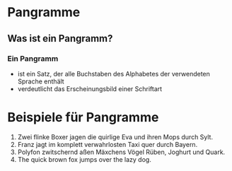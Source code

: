 # Pangramme

## Was ist ein Pangramm?
### Ein Pangramm
- ist ein Satz, der alle Buchstaben des Alphabetes der verwendeten Sprache enthält
- verdeutlicht das Erscheinungsbild einer Schriftart
# Beispiele für Pangramme
1. Zwei flinke Boxer jagen die quirlige Eva und ihren Mops durch Sylt.
2. Franz jagt im komplett verwahrlosten Taxi quer durch Bayern.
3. Polyfon zwitschernd aßen Mäxchens Vögel Rüben, Joghurt und Quark.
4. The quick brown fox jumps over the lazy dog.
